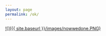 ```yaml
---
layout: page
permalink: /ok/
---
```


<a href="/details.md">![]({{ site.baseurl }}/images/nowwedone.PNG)</a>
